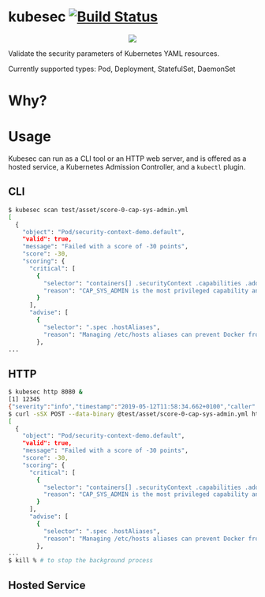 # kubesec [![Build Status](https://travis-ci.com/controlplaneio/kubesec.svg?token=2zTFdbp4Jrcox4MuDKaD&branch=master)](https://travis-ci.com/controlplaneio/kubesec)

<p align="center">
  <img src="http://casual-hosting.s3.amazonaws.com/kubesec-logo.png">
</p>

Validate the security parameters of Kubernetes YAML resources.

Currently supported types: Pod, Deployment, StatefulSet, DaemonSet

# Why?

# Usage

Kubesec can run as a CLI tool or an HTTP web server, and is offered as a hosted service, a Kubernetes Admission Controller, and a `kubectl` plugin.

## CLI

```bash
$ kubesec scan test/asset/score-0-cap-sys-admin.yml
[
  {
    "object": "Pod/security-context-demo.default",
    "valid": true,
    "message": "Failed with a score of -30 points",
    "score": -30,
    "scoring": {
      "critical": [
        {
          "selector": "containers[] .securityContext .capabilities .add == SYS_ADMIN",
          "reason": "CAP_SYS_ADMIN is the most privileged capability and should always be avoided"
        }
      ],
      "advise": [
        {
          "selector": ".spec .hostAliases",
          "reason": "Managing /etc/hosts aliases can prevent Docker from modifying the file after a pod's containers have already been started"
        },
...
```

## HTTP

```bash
$ kubesec http 8080 &
[1] 12345
{"severity":"info","timestamp":"2019-05-12T11:58:34.662+0100","caller":"server/server.go:69","message":"Starting HTTP server on port 8080"}
$ curl -sSX POST --data-binary @test/asset/score-0-cap-sys-admin.yml http://localhost:8080/scan
[
  {
    "object": "Pod/security-context-demo.default",
    "valid": true,
    "message": "Failed with a score of -30 points",
    "score": -30,
    "scoring": {
      "critical": [
        {
          "selector": "containers[] .securityContext .capabilities .add == SYS_ADMIN",
          "reason": "CAP_SYS_ADMIN is the most privileged capability and should always be avoided"
        }
      ],
      "advise": [
        {
          "selector": ".spec .hostAliases",
          "reason": "Managing /etc/hosts aliases can prevent Docker from modifying the file after a pod's containers have already been started"
        },
...
$ kill % # to stop the background process
```

## Hosted Service

